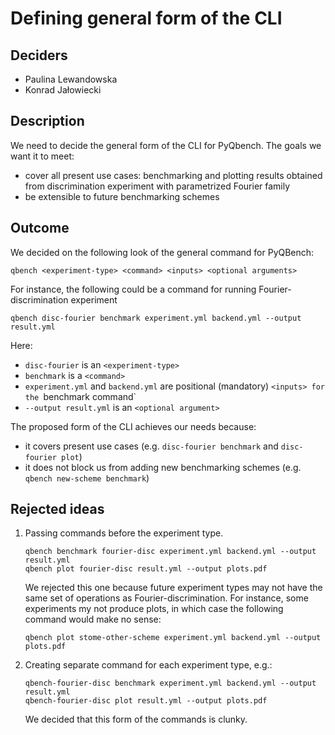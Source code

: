 # Defining general form of the CLI

## Deciders

- Paulina Lewandowska
- Konrad Jałowiecki

## Description

We need to decide the general form of the CLI for PyQbench. The goals we want it to meet:

- cover all present use cases: benchmarking and plotting results obtained from discrimination 
  experiment with parametrized Fourier family
- be extensible to future benchmarking schemes

## Outcome

We decided on the following look of the general command for PyQBench:

```text
qbench <experiment-type> <command> <inputs> <optional arguments>
```

For instance, the following could be a command for running Fourier-discrimination experiment

```shell
qbench disc-fourier benchmark experiment.yml backend.yml --output result.yml
```

Here:

- `disc-fourier` is an `<experiment-type>`
- `benchmark` is a `<command>`
- `experiment.yml` and `backend.yml` are positional (mandatory) `<inputs> for the `benchmark 
  command`
- `--output result.yml` is an `<optional argument>` 

The proposed form of the CLI achieves our needs because:

- it covers present use cases (e.g. `disc-fourier benchmark` and `disc-fourier plot`)
- it does not block us from adding new benchmarking schemes (e.g. `qbench new-scheme benchmark`)


## Rejected ideas

1. Passing commands before the experiment type. 

    ```shell
    qbench benchmark fourier-disc experiment.yml backend.yml --output result.yml
    qbench plot fourier-disc result.yml --output plots.pdf
    ```

   We rejected this one because future experiment types may not have the same set of operations 
   as Fourier-discrimination. For instance, some experiments my not produce plots, in which 
   case the following command would make no sense:

   ```shell
   qbench plot stome-other-scheme experiment.yml backend.yml --output plots.pdf
   ```

4. Creating separate command for each experiment type, e.g.:

    ```shell
    qbench-fourier-disc benchmark experiment.yml backend.yml --output result.yml
    qbench-fourier-disc plot result.yml --output plots.pdf
    ```
   
    We decided that this form of the commands is clunky.
